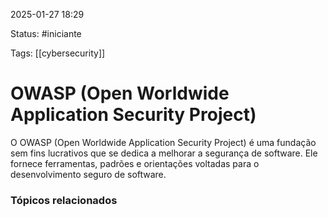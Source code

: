 
2025-01-27 18:29

Status: #iniciante 

Tags: [[cybersecurity]]


# OWASP (Open Worldwide Application Security Project)

O OWASP (Open Worldwide Application Security Project) é uma fundação sem fins lucrativos que se dedica a melhorar a segurança de software. Ele fornece ferramentas, padrões e orientações voltadas para o desenvolvimento seguro de software.

### Tópicos relacionados